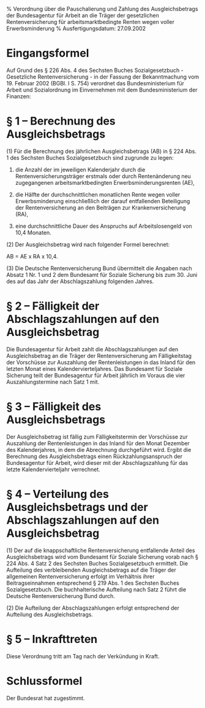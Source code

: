 % Verordnung über die Pauschalierung und Zahlung des Ausgleichsbetrags der Bundesagentur für Arbeit an die Träger der gesetzlichen Rentenversicherung für arbeitsmarktbedingte Renten wegen voller Erwerbsminderung
% Ausfertigungsdatum: 27.09.2002
 
# Eingangsformel

Auf Grund des § 226 Abs. 4 des Sechsten Buches Sozialgesetzbuch - Gesetzliche Rentenversicherung - in der Fassung der Bekanntmachung vom 19. Februar 2002 (BGBl. I S. 754) verordnet das Bundesministerium für Arbeit und Sozialordnung im Einvernehmen mit dem Bundesministerium der Finanzen:

# § 1 – Berechnung des Ausgleichsbetrags

(1) Für die Berechnung des jährlichen Ausgleichsbetrags (AB) in § 224 Abs. 1 des Sechsten Buches Sozialgesetzbuch sind zugrunde zu legen:

1. die Anzahl der im jeweiligen Kalenderjahr durch die Rentenversicherungsträger erstmals oder durch Rentenänderung neu zugegangenen arbeitsmarktbedingten Erwerbsminderungsrenten (AE),

2. die Hälfte der durchschnittlichen monatlichen Rente wegen voller Erwerbsminderung einschließlich der darauf entfallenden Beteiligung der Rentenversicherung an den Beiträgen zur Krankenversicherung (RA),

3. eine durchschnittliche Dauer des Anspruchs auf Arbeitslosengeld von 10,4 Monaten.

(2) Der Ausgleichsbetrag wird nach folgender Formel berechnet:

  
  
AB = AE x RA x 10,4.

(3) Die Deutsche Rentenversicherung Bund übermittelt die Angaben nach Absatz 1 Nr. 1 und 2 dem Bundesamt für Soziale Sicherung bis zum 30. Juni des auf das Jahr der Abschlagszahlung folgenden Jahres.

# § 2 – Fälligkeit der Abschlagszahlungen auf den Ausgleichsbetrag

Die Bundesagentur für Arbeit zahlt die Abschlagszahlungen auf den Ausgleichsbetrag an die Träger der Rentenversicherung am Fälligkeitstag der Vorschüsse zur Auszahlung der Rentenleistungen in das Inland für den letzten Monat eines Kalendervierteljahres. Das Bundesamt für Soziale Sicherung teilt der Bundesagentur für Arbeit jährlich im Voraus die vier Auszahlungstermine nach Satz 1 mit.

# § 3 – Fälligkeit des Ausgleichsbetrags

Der Ausgleichsbetrag ist fällig zum Fälligkeitstermin der Vorschüsse zur Auszahlung der Rentenleistungen in das Inland für den Monat Dezember des Kalenderjahres, in dem die Abrechnung durchgeführt wird. Ergibt die Berechnung des Ausgleichsbetrags einen Rückzahlungsanspruch der Bundesagentur für Arbeit, wird dieser mit der Abschlagszahlung für das letzte Kalendervierteljahr verrechnet.

# § 4 – Verteilung des Ausgleichsbetrags und der Abschlagszahlungen auf den Ausgleichsbetrag

(1) Der auf die knappschaftliche Rentenversicherung entfallende Anteil des Ausgleichsbetrags wird vom Bundesamt für Soziale Sicherung vorab nach § 224 Abs. 4 Satz 2 des Sechsten Buches Sozialgesetzbuch ermittelt. Die Aufteilung des verbleibenden Ausgleichsbetrags auf die Träger der allgemeinen Rentenversicherung erfolgt im Verhältnis ihrer Beitragseinnahmen entsprechend § 219 Abs. 1 des Sechsten Buches Sozialgesetzbuch. Die buchhalterische Aufteilung nach Satz 2 führt die Deutsche Rentenversicherung Bund durch.

(2) Die Aufteilung der Abschlagszahlungen erfolgt entsprechend der Aufteilung des Ausgleichsbetrags.

# § 5 – Inkrafttreten

Diese Verordnung tritt am Tag nach der Verkündung in Kraft.

# Schlussformel

Der Bundesrat hat zugestimmt.

